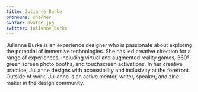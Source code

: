 ```yaml
---
title: Julianne Burke
pronouns: she/her
avatar: avatar.jpg
twitter: julianne_burke
---
```


Julianne Burke is an experience designer who is passionate about exploring the potential of immersive technologies. She has led creative direction for a range of experiences, including virtual and augmented reality games, 360° green screen photo booths, and touchscreen activations. In her creative practice, Julianne designs with accessibility and inclusivity at the forefront. Outside of work, Julianne is an active mentor, writer, speaker, and zine-maker in the design community.

